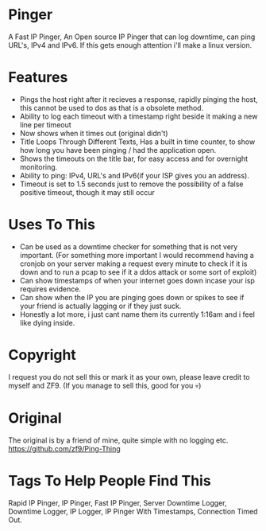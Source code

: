 # Pinger
A Fast IP Pinger, An Open source IP Pinger that can log downtime, can ping URL's, IPv4 and IPv6.
If this gets enough attention i'll make a linux version.



# Features
* Pings the host right after it recieves a response, rapidly pinging the host, this cannot be used to dos as that is a obsolete method.
* Ability to log each timeout with a timestamp right beside it making a new line per timeout
* Now shows when it times out (original didn't)
* Title Loops Through Different Texts, Has a built in time counter, to show how long you have been pinging / had the application open.
* Shows the timeouts on the title bar, for easy access and for overnight monitoring.
* Ability to ping: IPv4, URL's and IPv6(if your ISP gives you an address).
* Timeout is set to 1.5 seconds just to remove the possibility of a false positive timeout, though it may still occur



# Uses To This
* Can be used as a downtime checker for something that is not very important. (For something more important I would recommend having a cronjob on your server making a request every minute to check if it is down and to run a pcap to see if it a ddos attack or some sort of exploit)
* Can show timestamps of when your internet goes down incase your isp requires evidence.
* Can show when the IP you are pinging goes down or spikes to see if your friend is actually lagging or if they just suck. 
* Honestly a lot more, i just cant name them its currently 1:16am and i feel like dying inside.



# Copyright
I request you do not sell this or mark it as your own, please leave credit to myself and ZF9.
(If you manage to sell this, good for you 💀)



# Original
The original is by a friend of mine, quite simple with no logging etc. 
https://github.com/zf9/Ping-Thing



# Tags To Help People Find This
Rapid IP Pinger, IP Pinger, Fast IP Pinger, Server Downtime Logger, Downtime Logger, IP Logger, IP Pinger With Timestamps, Connection Timed Out.
